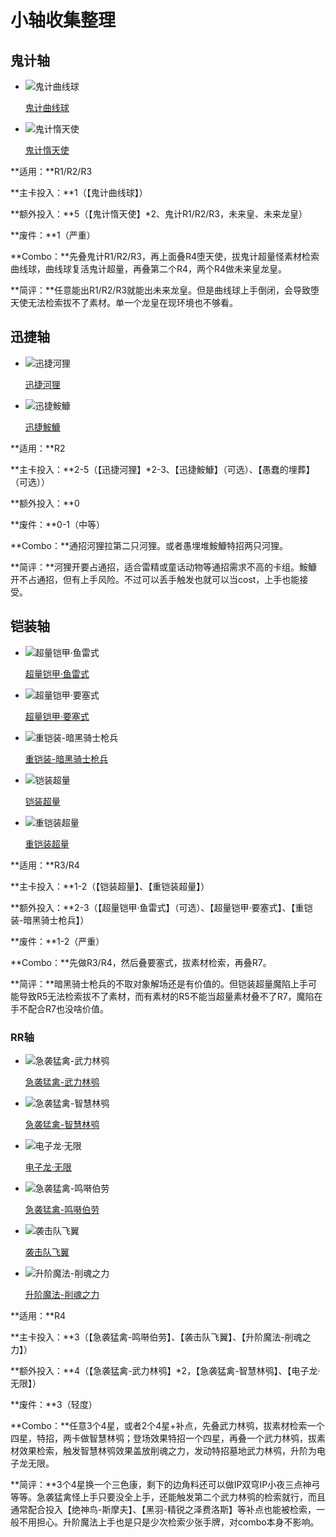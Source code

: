 # 小轴收集整理

## 鬼计轴

<div class="grid cards" markdown>

- ![鬼计曲线球](https://cdn.233.momobako.com/ygopro/pics/69809989.jpg!half)

    [鬼计曲线球](https://ygocdb.com/card/69809989)

- ![鬼计惰天使](https://cdn.233.momobako.com/ygopro/pics/53334641.jpg!half)

    [鬼计惰天使](https://ygocdb.com/card/53334641)

</div>

**适用：**R1/R2/R3

**主卡投入：**1（【鬼计曲线球】）

**额外投入：**5（【鬼计惰天使】\*2、鬼计R1/R2/R3，未来皇、未来龙皇）

**废件：**1（严重）

**Combo：**先叠鬼计R1/R2/R3，再上面叠R4堕天使，拔鬼计超量怪素材检索曲线球，曲线球复活鬼计超量，再叠第二个R4，两个R4做未来皇龙皇。

**简评：**任意能出R1/R2/R3就能出未来龙皇。但是曲线球上手倒闭，会导致堕天使无法检索拔不了素材。单一个龙皇在现环境也不够看。

## 迅捷轴

<div class="grid cards" markdown>

- ![迅捷河狸](https://cdn.233.momobako.com/ygopro/pics/68353324.jpg!half)

    [迅捷河狸](https://ygocdb.com/card/68353324)

- ![迅捷鮟鱇](https://cdn.233.momobako.com/ygopro/pics/88686573.jpg!half)

    [迅捷鮟鱇](https://ygocdb.com/card/88686573)

</div>

**适用：**R2

**主卡投入：**2-5（【迅捷河狸】\*2-3、【迅捷鮟鱇】（可选）、【愚蠢的埋葬】（可选））

**额外投入：**0

**废件：**0-1（中等）

**Combo：**通招河狸拉第二只河狸。或者愚埋堆鮟鱇特招两只河狸。

**简评：**河狸开要占通招，适合雷精或童话动物等通招需求不高的卡组。鮟鱇开不占通招，但有上手风险。不过可以丢手触发也就可以当cost，上手也能接受。

## 铠装轴

<div class="grid cards" markdown>

- ![超量铠甲·鱼雷式](https://cdn.233.momobako.com/ygopro/pics/94151981.jpg!half)

    [超量铠甲·鱼雷式](https://ygocdb.com/card/94151981)

- ![超量铠甲·要塞式](https://cdn.233.momobako.com/ygopro/pics/20145685.jpg!half)

    [超量铠甲·要塞式](https://ygocdb.com/card/20145685)

- ![重铠装-暗黑骑士枪兵](https://cdn.233.momobako.com/ygopro/pics/67630394.jpg!half)

    [重铠装-暗黑骑士枪兵](https://ygocdb.com/card/67630394)

</div>

<div class="grid cards" markdown>

- ![铠装超量](https://cdn.233.momobako.com/ygopro/pics/73046708.jpg!half)

    [铠装超量](https://ygocdb.com/card/73046708)

- ![重铠装超量](https://cdn.233.momobako.com/ygopro/pics/39733924.jpg!half)

    [重铠装超量](https://ygocdb.com/card/39733924)

</div>

**适用：**R3/R4

**主卡投入：**1-2（【铠装超量】、【重铠装超量】）

**额外投入：**2-3（【超量铠甲·鱼雷式】（可选）、【超量铠甲·要塞式】、【重铠装-暗黑骑士枪兵】）

**废件：**1-2（严重）

**Combo：**先做R3/R4，然后叠要塞式，拔素材检索，再叠R7。

**简评：**暗黑骑士枪兵的不取对象解场还是有价值的。但铠装超量魔陷上手可能导致R5无法检索拔不了素材，而有素材的R5不能当超量素材叠不了R7，魔陷在手不配合R7也没啥价值。

### RR轴

<div class="grid cards" markdown>

- ![急袭猛禽-武力林鸮](https://cdn.233.momobako.com/ygopro/pics/73347079.jpg!half)

    [急袭猛禽-武力林鸮](https://ygocdb.com/card/73347079)

- ![急袭猛禽-智慧林鸮](https://cdn.233.momobako.com/ygopro/pics/36429703.jpg!half)

    [急袭猛禽-智慧林鸮](https://ygocdb.com/card/36429703)

- ![电子龙·无限](https://cdn.233.momobako.com/ygopro/pics/10443957.jpg!half)

    [电子龙·无限](https://ygocdb.com/card/10443957)

</div>

<div class="grid cards" markdown>

- ![急袭猛禽-鸣啭伯劳](https://cdn.233.momobako.com/ygopro/pics/31314549.jpg!half)

    [急袭猛禽-鸣啭伯劳](https://ygocdb.com/card/31314549)

- ![袭击队飞翼](https://cdn.233.momobako.com/ygopro/pics/52159691.jpg!half)

    [袭击队飞翼](https://ygocdb.com/card/52159691)

- ![升阶魔法-削魂之力](https://cdn.233.momobako.com/ygopro/pics/23581825.jpg!half)

    [升阶魔法-削魂之力](https://ygocdb.com/card/23581825)

</div>

**适用：**R4

**主卡投入：**3（【急袭猛禽-鸣啭伯劳】、【袭击队飞翼】、【升阶魔法-削魂之力】）

**额外投入：**4（【急袭猛禽-武力林鸮】\*2，【急袭猛禽-智慧林鸮】、【电子龙·无限】）

**废件：**3（轻度）

**Combo：**任意3个4星，或者2个4星+补点，先叠武力林鸮，拔素材检索一个四星，特招，两卡做智慧林鸮；登场效果特招一个四星，再叠一个武力林鸮，拔素材效果检索，触发智慧林鸮效果盖放削魂之力，发动特招墓地武力林鸮，升阶为电子龙无限。

**简评：**3个4星换一个三色康，剩下的边角料还可以做IP双穹IP小夜三点神弓等等。急袭猛禽怪上手只要没全上手，还能触发第二个武力林鸮的检索就行，而且通常配合投入【绝神鸟-斯摩夫】、【黑羽-精锐之泽费洛斯】等补点也能被检索，一般不用担心。升阶魔法上手也是只是少次检索少张手牌，对combo本身不影响。
